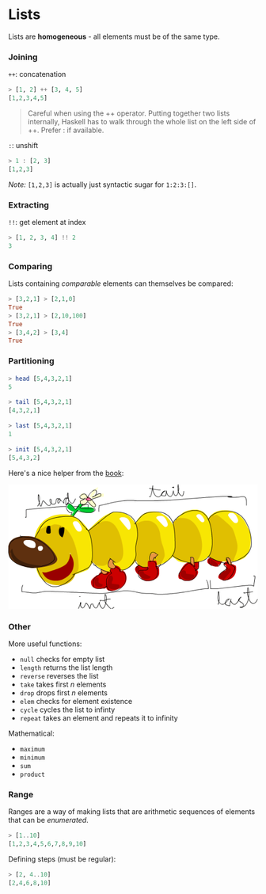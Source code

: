 # Lists

Lists are **homogeneous** - all elements must be of the same type.

### Joining

`++`: concatenation

```Haskell
> [1, 2] ++ [3, 4, 5]
[1,2,3,4,5]
```

> Careful when using the ++ operator. Putting together two lists internally, Haskell has to walk through the whole list on the left side of ++. Prefer : if available.

`:`: unshift

```Haskell
> 1 : [2, 3]
[1,2,3]
```

*Note:*
`[1,2,3]` is actually just syntactic sugar for `1:2:3:[]`.

### Extracting

`!!`: get element at index

```Haskell
> [1, 2, 3, 4] !! 2
3
```

### Comparing

Lists containing *comparable* elements can themselves be compared:

```Haskell
> [3,2,1] > [2,1,0]  
True  
> [3,2,1] > [2,10,100]  
True  
> [3,4,2] > [3,4]  
True
```

### Partitioning

```Haskell
> head [5,4,3,2,1]  
5
```

```Haskell
> tail [5,4,3,2,1]  
[4,3,2,1]
```

```Haskell
> last [5,4,3,2,1]  
1
```

```Haskell
> init [5,4,3,2,1]  
[5,4,3,2]
```

Here's a nice helper from the [book](https://learnyouahaskell.com):

![listmonster](../assets/listmonster.png)

### Other

More useful functions:

* `null` checks for empty list
* `length` returns the list length
* `reverse` reverses the list
* `take` takes first *n* elements
* `drop` drops first *n* elements
* `elem` checks for element existence
* `cycle` cycles the list to infinty
* `repeat` takes an element and repeats it to infinity

Mathematical:

* `maximum`
* `minimum`
* `sum`
* `product`

### Range

Ranges are a way of making lists that are arithmetic sequences of elements that can be *enumerated*.

```Haskell
> [1..10]
[1,2,3,4,5,6,7,8,9,10]
```

Defining steps (must be regular):

```Haskell
> [2, 4..10]
[2,4,6,8,10]
```
